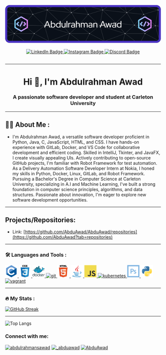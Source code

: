 <div id="header" align="center">
   <img src="./github-header-image (6).png" alt=""/>
  <br>
  <div id="badges">
     <br>
    <a href="https://www.linkedin.com/in/abdulrahmansawad/">
        <img src="https://img.shields.io/badge/LinkedIn-blue?style=for-the-badge&logo=linkedin&logoColor=white" alt="LinkedIn Badge"/>
    <a/>
    <a href="https://www.instagram.com/_abduawad/">
      <img src="https://img.shields.io/badge/Instagram-800080?style=for-the-badge&logo=instagram&logoColor=white" alt="Instagram Badge"/>
    <a/>
   <a href="https://discord.com/channels/@me">
    <img src="https://img.shields.io/badge/Discord-7289DA?style=for-the-badge&logo=discord&logoColor=white" alt="Discord Badge"/>
    <a/>
  </div>
      <img src="https://komarev.com/ghpvc/?username=AbduAwad2&style=flat-square&color=blue" alt=""/>
</div>
      
---
<h1 align="center">Hi 👋, I'm Abdulrahman Awad</h1>
<h3 align="center">A passionate software developer and student at Carleton University</h3>

---
## :man_technologist: About Me :

- I'm Abdulrahman Awad, a versatile software developer proficient in Python, Java, C, JavaScript, HTML, and CSS. I have hands-on experience with GitLab, Docker, and VS Code for collaborative development and efficient coding. Skilled in IntelliJ, Tkinter, and JavaFX, I create visually appealing UIs. Actively contributing to open-source GitHub projects, I'm familiar with Robot Framework for test automation. As a Delivery Automation Software Developer Intern at Nokia, I honed my skills in Python, Docker, Linux, GitLab, and Robot Framework. Pursuing a Bachelor's Degree in Computer Science at Carleton University, specializing in A.I and Machine Learning, I've built a strong foundation in computer science principles, algorithms, and data structures. Passionate about innovation, I'm eager to explore new software development opportunities.
      
---
## Projects/Repositories:
- Link: [https://github.com/AbduAwad/AbduAwad/repositories](https://github.com/AbduAwad?tab=repositories)




      
---

### :hammer_and_wrench: Languages and Tools :
      
<div>
<p align="left"> <a href="https://www.cprogramming.com/" target="_blank" rel="noreferrer"> <img src="https://raw.githubusercontent.com/devicons/devicon/master/icons/c/c-original.svg" alt="c" width="40" height="40"/> </a> <a href="https://www.w3schools.com/css/" target="_blank" rel="noreferrer"> <img src="https://raw.githubusercontent.com/devicons/devicon/master/icons/css3/css3-original-wordmark.svg" alt="css3" width="40" height="40"/> </a> <a href="https://www.docker.com/" target="_blank" rel="noreferrer"> <img src="https://raw.githubusercontent.com/devicons/devicon/master/icons/docker/docker-original-wordmark.svg" alt="docker" width="40" height="40"/> </a> <a href="https://git-scm.com/" target="_blank" rel="noreferrer"> <img src="https://www.vectorlogo.zone/logos/git-scm/git-scm-icon.svg" alt="git" width="40" height="40"/> </a> <a href="https://www.w3.org/html/" target="_blank" rel="noreferrer"> <img src="https://raw.githubusercontent.com/devicons/devicon/master/icons/html5/html5-original-wordmark.svg" alt="html5" width="40" height="40"/> </a> <a href="https://www.java.com" target="_blank" rel="noreferrer"> <img src="https://raw.githubusercontent.com/devicons/devicon/master/icons/java/java-original.svg" alt="java" width="40" height="40"/> </a> <a href="https://developer.mozilla.org/en-US/docs/Web/JavaScript" target="_blank" rel="noreferrer"> <img src="https://raw.githubusercontent.com/devicons/devicon/master/icons/javascript/javascript-original.svg" alt="javascript" width="40" height="40"/> </a> <a href="https://kubernetes.io" target="_blank" rel="noreferrer"> <img src="https://www.vectorlogo.zone/logos/kubernetes/kubernetes-icon.svg" alt="kubernetes" width="40" height="40"/> </a> <a href="https://www.photoshop.com/en" target="_blank" rel="noreferrer"> <img src="https://raw.githubusercontent.com/devicons/devicon/master/icons/photoshop/photoshop-line.svg" alt="photoshop" width="40" height="40"/> </a> <a href="https://www.python.org" target="_blank" rel="noreferrer"> <img src="https://raw.githubusercontent.com/devicons/devicon/master/icons/python/python-original.svg" alt="python" width="40" height="40"/> </a> <a href="https://www.vagrantup.com/" target="_blank" rel="noreferrer"> <img src="https://www.vectorlogo.zone/logos/vagrantup/vagrantup-icon.svg" alt="vagrant" width="40" height="40"/> </a> </p>
</div>
      
---

### :fire: My Stats :
      
[![GitHub Streak](http://github-readme-streak-stats.herokuapp.com?user=AbduAwad&theme=github-dark-blue&date_format=M%20j%5B%2C%20Y%5D&mode=weekly&exclude_days=Sun%2CSat)](https://git.io/streak-stats)

---

![Top Langs](https://github-readme-stats.vercel.app/api/top-langs/?username=AbduAwad&theme=tokyonight)

<h3 align="left">Connect with me:</h3>
<p align="left">
<a href="https://linkedin.com/in/abdulrahmansawad" target="blank"><img align="center" src="https://raw.githubusercontent.com/rahuldkjain/github-profile-readme-generator/master/src/images/icons/Social/linked-in-alt.svg" alt="abdulrahmansawad" height="30" width="40" /></a>
<a href="https://instagram.com/_abduawad" target="blank"><img align="center" src="https://raw.githubusercontent.com/rahuldkjain/github-profile-readme-generator/master/src/images/icons/Social/instagram.svg" alt="_abduawad" height="30" width="40" /></a>
<a href="https://www.leetcode.com/abdu_awadd1234" target="blank"><img align="center" src="https://raw.githubusercontent.com/rahuldkjain/github-profile-readme-generator/master/src/images/icons/Social/leet-code.svg" alt="AbduAwad" height="30" width="40" /></a>
</p>

